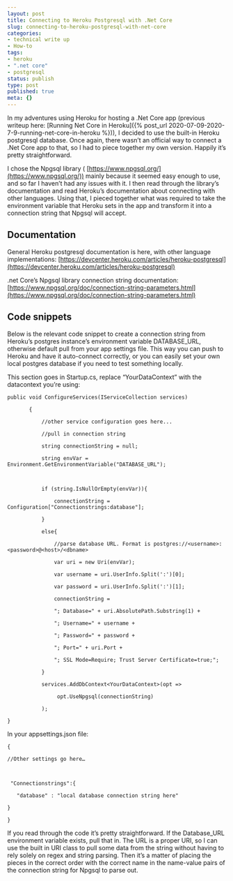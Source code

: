 ```yaml
---
layout: post
title: Connecting to Heroku Postgresql with .Net Core
slug: connecting-to-heroku-postgresql-with-net-core
categories:
- technical write up
- How-to
tags:
- heroku
- ".net core"
- postgresql
status: publish
type: post
published: true
meta: {}
---
```


In my adventures using Heroku for hosting a .Net Core app (previous writeup here: 
[Running Net Core in Heroku]({% post_url 2020-07-09-2020-7-9-running-net-core-in-heroku %})), I decided to use the built-in Heroku postgresql database. Once again, there wasn’t an official way to connect a .Net Core app to that, so I had to piece together my own version. Happily it’s pretty straightforward. 

I chose the Npgsql library (
[https://www.npgsql.org/](https://www.npgsql.org/)) mainly because it seemed easy enough to use, and so far I haven’t had any issues with it. I then read through the library’s documentation and read Heroku’s documentation about connecting with other languages. Using that, I pieced together what was required to take the environment variable that Heroku sets in the app and transform it into a connection string that Npgsql will accept. 

## Documentation


General Heroku postgresql documentation is here, with other language implementations: 
[https://devcenter.heroku.com/articles/heroku-postgresql](https://devcenter.heroku.com/articles/heroku-postgresql)

.net Core’s Npgsql library connection string documentation: 
[https://www.npgsql.org/doc/connection-string-parameters.html](https://www.npgsql.org/doc/connection-string-parameters.html)

## Code snippets


Below is the relevant code snippet to create a connection string from Heroku’s postgres instance’s environment variable DATABASE_URL, otherwise default pull from your app settings file. This way you can push to Heroku and have it auto-connect correctly, or you can easily set your own local postgres database if you need to test something locally.

This section goes in Startup.cs, replace “YourDataContext” with the datacontext you’re using:

    public void ConfigureServices(IServiceCollection services)

           {

               //other service configuration goes here...

               //pull in connection string

               string connectionString = null;

               string envVar = Environment.GetEnvironmentVariable("DATABASE_URL");



               if (string.IsNullOrEmpty(envVar)){

                   connectionString = Configuration["Connectionstrings:database"];

               }

               else{

                   //parse database URL. Format is postgres://<username>:<password>@<host>/<dbname>

                   var uri = new Uri(envVar);

                   var username = uri.UserInfo.Split(':')[0];

                   var password = uri.UserInfo.Split(':')[1];

                   connectionString =

                   "; Database=" + uri.AbsolutePath.Substring(1) +

                   "; Username=" + username +

                   "; Password=" + password + 

                   "; Port=" + uri.Port +

                   "; SSL Mode=Require; Trust Server Certificate=true;";

               }

               services.AddDbContext<YourDataContext>(opt =>

                 	opt.UseNpgsql(connectionString)

               );

    }



In your appsettings.json file:

    {

    //Other settings go here…



     "Connectionstrings":{

       "database" : "local database connection string here"

    }

    }

If you read through the code it’s pretty straightforward. If the Database_URL environment variable exists, pull that in. The URL is a proper URI, so I can use the built in URI class to pull some data from the string without having to rely solely on regex and string parsing. Then it’s a matter of placing the pieces in the correct order with the correct name in the name-value pairs of the connection string for Npgsql to parse out.
